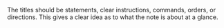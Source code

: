 The titles should be statements, clear instructions, commands, orders, or directions. This gives a clear idea as to what the note is about at a glance.
